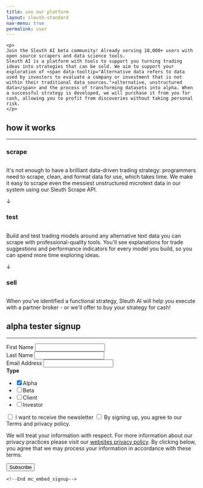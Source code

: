 ```yaml
---
title: use our platform
layout: sleuth-standard
nav-menu: true
permalink: user
---
```


<!-- Main -->
<div id="main" class="center about-us inner">

    <p>
    Join the Sleuth AI beta community! Already serving 18,000+ users with open source scrapers and data science tools.
    Sleuth AI is a platform with tools to support you turning trading ideas into strategies that can be sold. We aim to support your exploration of <span data-tooltip="Alternative data refers to data used by investors to evaluate a company or investment that is not within their traditional data sources.">alternative, unstructured data</span> and the process of transforming datasets into alpha. When a successful strategy is developed, we will purchase it from you for cash, allowing you to profit from discoveries without taking personal risk.
    </p>
<section class="how-it-works">
    <h2 class="h2">how it works</h2>
    <hr/>
    <div class="card">
        <div>
            <h3 class="h3">scrape</h3>
            <img src="{% link assets/images/icons8-work-96.png %}" alt="" />
        </div>
        <p>It's not enough to have a brilliant data-driven trading strategy: programmers need to scrape, clean, and format data for use, which takes time. We make it easy to scrape even the messiest unstructured microtext data in our system using our Sleuth Scrape API.</p>
    </div>
    <div class="arrow-down">
        <span>&darr;</span>
    </div>
    <div class="card">
        <div>
            <h3 class="h3">test</h3>
            <img src="{% link assets/images/icons8-circuit-96.png %}" alt="" />
        </div>
        <p>Build and test trading models around any alternative text data you can scrape with professional-quality tools. You'll see explanations for trade suggestions and performance indicators for every model you build, so you can spend more time exploring ideas.</p>
    </div>
    <div class="arrow-down">
            <span>&darr;</span>
        </div>
    <div class="card">
        <div>
            <h3 class="h3">sell</h3>
            <img src="{% link assets/images/icons8-flicker-free-96.png %}" alt="" />
        </div>
        <p>When you've identified a functional strategy, Sleuth AI will help you execute with a partner broker - or we'll offer to buy your strategy for cash!</p>
    </div>
</section>

<section class="how-it-works" id="#alpha">
    <h2 class="h2">alpha tester signup</h2>
    <hr/>
    <!-- Begin Mailchimp Signup Form -->
    <div id="mc_embed_signup">
        <form action="https://sleuth-ai.us2.list-manage.com/subscribe/post?u=319227e9b3df9498cb1f56532&amp;id=281e4f3f7f" method="post" id="mc-embedded-subscribe-form" name="mc-embedded-subscribe-form" class="validate" target="_blank">
            <div id="mc_embed_signup_scroll">
                <div class="field half first">
                    <label for="mce-FNAME">First Name</label>
                    <input type="text" value="" name="FNAME" class="required" id="mce-FNAME" required>
                </div>
                <div class="field half first">
                    <label for="mce-LNAME">Last Name</label>
                    <input type="text" value="" name="LNAME" class="required" id="mce-LNAME" required>
                </div>
                <div class="field mc-field-group">
                    <label for="mce-EMAIL">Email Address</label>
                    <input type="email" value="" name="EMAIL" class="required email" id="mce-EMAIL" required>
                </div>
                <div class="mc-field-group input-group display-none">
                    <strong>Type </strong>
                    <ul>
                        <li><input type="checkbox" checked value="2" name="group[83866][2]" id="mce-group[83866]-83866-1"><label for="mce-group[83866]-83866-1">Alpha</label></li>
                        <li><input type="checkbox" value="4" name="group[83866][4]" id="mce-group[83866]-83866-2"><label for="mce-group[83866]-83866-2">Beta</label></li>
                        <li><input type="checkbox" value="8" name="group[83866][8]" id="mce-group[83866]-83866-3"><label for="mce-group[83866]-83866-3">Client</label></li>
                        <li><input type="checkbox" value="16" name="group[83866][16]" id="mce-group[83866]-83866-4"><label for="mce-group[83866]-83866-4">Investor</label></li>
                    </ul>
                </div>
                <div id="mergeRow-gdpr" class="mergeRow gdpr-mergeRow content__gdprBlock mc-field-group">
                    <div class="content__gdpr">
                        <label class="checkbox subfield" for="mce-group[83866]-83866-0">
                            <input type="checkbox" id="mce-group[83866]-83866-0" name="group[83866][1]" value="Y" class="av-checkbox gdpr">
                            <label for="mce-group[83866]-83866-0">I want to receive the newsletter</label> 
                        </label>
                        <label class="checkbox subfield" for="gdpr_21802">
                            <input type="checkbox" id="gdpr_21802" name="gdpr[21802]" value="Y" class="av-checkbox gdpr" required>
                            <label for="gdpr_21802">By signing up, you agree to our Terms and privacy policy.</label>
                        </label>
                        <p>We will treat your information with respect. For more information about our privacy practices please visit our <a href="/privacy_policy"> websites privacy policy</a>. By clicking below, you agree that we may process your information in accordance with these terms.</p>
                    </div>
                </div>
                <div id="mce-responses" class="clear">
                    <div class="response" id="mce-error-response" style="display:none"></div>
                    <div class="response" id="mce-success-response" style="display:none"></div>
                </div>    <!-- real people should not fill this in and expect good things - do not remove this or risk form bot signups-->
                <div style="position: absolute; left: -5000px;" aria-hidden="true"><input type="text" name="b_319227e9b3df9498cb1f56532_281e4f3f7f" tabindex="-1" value=""></div>
                <div class="clear"><input type="submit" value="Subscribe" name="subscribe" id="mc-embedded-subscribe" class="special"></div>
            </div>
        </form>
    </div>
    
    <!--End mc_embed_signup-->
</section>
</div>
